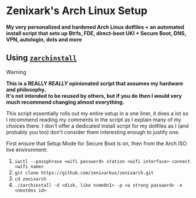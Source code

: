 # Zenixark's Arch Linux Setup
**My very personalized and hardened Arch Linux dotfiles + an automated install script that sets up Btrfs, FDE, direct-boot UKI + Secure Boot, DNS, VPN, autologin, dots and more**

## Using [`zarchinstall`](./zarchinstall)
> [!WARNING]
> **This is a REALLY *REALLY* opinionated script that assumes my hardware and philosophy.**  
> **It's not intended to be reused by others, but if you do then I would very much recommend changing almost everything.**

This script essentially rolls out my entire setup in a one liner, it does a lot so I recommend reading my comments in the script as I explain many of my choices there. I don't offer a dedicated install script for my dotfiles as I (and probably you too) don't consider them interesting enough to justify one.

First ensure that Setup Mode for Secure Boot is on, then from the Arch ISO live environment:
1. `iwctl --passphrase <wifi password> station <wifi interface> connect <wifi name>`
2. `git clone https://github.com/zenixarkus/zenixarch.git`
3. `cd zenixarch`
4. `./zarchinstall -d <disk, like nvme0n1> -p <a strong password> -n <nextdns id>`

